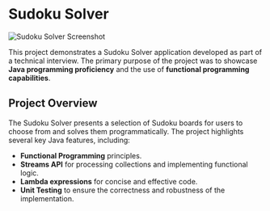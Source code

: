 # Sudoku Solver

![Sudoku Solver Screenshot](sudoku-solver-pic.png)

This project demonstrates a Sudoku Solver application developed as part of a technical interview. The primary purpose of the project was to showcase **Java programming proficiency** and the use of **functional programming capabilities**.


## **Project Overview**
The Sudoku Solver presents a selection of Sudoku boards for users to choose from and solves them programmatically. The project highlights several key Java features, including:

- **Functional Programming** principles.
- **Streams API** for processing collections and implementing functional logic.
- **Lambda expressions** for concise and effective code.
- **Unit Testing** to ensure the correctness and robustness of the implementation.


